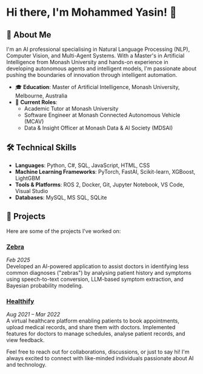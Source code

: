 # Hi there, I'm Mohammed Yasin! 👋

## 🚀 About Me

I'm an AI professional specialising in Natural Language Processing (NLP), Computer Vision, and Multi-Agent Systems. With a Master's in Artificial Intelligence from Monash University and hands-on experience in developing autonomous agents and intelligent models, I'm passionate about pushing the boundaries of innovation through intelligent automation.

- 🎓 **Education**: Master of Artificial Intelligence, Monash University, Melbourne, Australia
- 💼 **Current Roles**:
  - Academic Tutor at Monash University
  - Software Engineer at Monash Connected Autonomous Vehicle (MCAV)
  - Data & Insight Officer at Monash Data & AI Society (MDSAI)

## 🛠️ Technical Skills

- **Languages**: Python, C#, SQL, JavaScript, HTML, CSS
- **Machine Learning Frameworks**: PyTorch, FastAI, Scikit-learn, XGBoost, LightGBM
- **Tools & Platforms**: ROS 2, Docker, Git, Jupyter Notebook, VS Code, Visual Studio
- **Databases**: MySQL, MS SQL, SQLite

## 🔧 Projects

Here are some of the projects I've worked on:

### [Zebra](https://github.com/yasinpathan77/zebra)
*Feb 2025*  
Developed an AI-powered application to assist doctors in identifying less common diagnoses ("zebras") by analysing patient history and symptoms using speech-to-text conversion, LLM-based symptom extraction, and Bayesian probability modeling.

### [Healthify](https://github.com/yasinpathan77/healthify)
*Aug 2021 – Mar 2022*  
A virtual healthcare platform enabling patients to book appointments, upload medical records, and share them with doctors. Implemented features for doctors to manage schedules, analyse patient records, and view feedback.

Feel free to reach out for collaborations, discussions, or just to say hi! I'm always excited to connect with like-minded individuals passionate about AI and technology.
